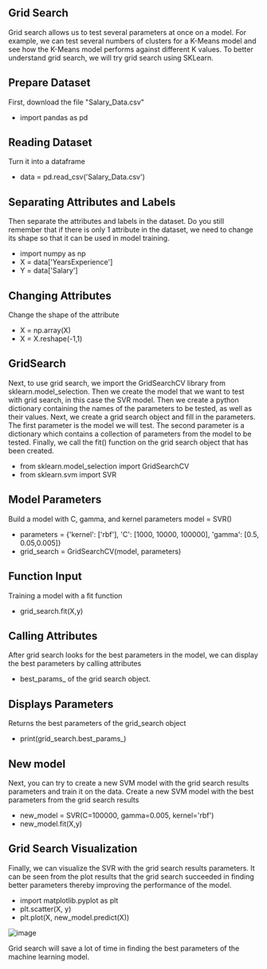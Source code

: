## Grid Search
Grid search allows us to test several parameters at once on a model. For example, we can test several numbers of clusters for a K-Means model and see how the K-Means model performs against different K values. To better understand grid search, we will try grid search using SKLearn.

## Prepare Dataset
First, download the file "Salary_Data.csv"
- import pandas as pd
 
## Reading Dataset
Turn it into a dataframe
- data = pd.read_csv('Salary_Data.csv')

## Separating Attributes and Labels
Then separate the attributes and labels in the dataset. Do you still remember that if there is only 1 attribute in the dataset, we need to change its shape so that it can be used in model training.
- import numpy as np
- X = data['YearsExperience']
- Y = data['Salary']

## Changing Attributes
Change the shape of the attribute
- X = np.array(X)
- X = X.reshape(-1,1)

## GridSearch
Next, to use grid search, we import the GridSearchCV library from sklearn.model_selection. Then we create the model that we want to test with grid search, in this case the SVR model. Then we create a python dictionary containing the names of the parameters to be tested, as well as their values. Next, we create a grid search object and fill in the parameters. The first parameter is the model we will test. The second parameter is a dictionary which contains a collection of parameters from the model to be tested. Finally, we call the fit() function on the grid search object that has been created.
- from sklearn.model_selection import GridSearchCV
- from sklearn.svm import SVR
 
## Model Parameters
Build a model with C, gamma, and kernel parameters
model = SVR()
- parameters = {'kernel': ['rbf'], 'C': [1000, 10000, 100000], 'gamma': [0.5, 0.05,0.005]}
- grid_search = GridSearchCV(model, parameters)
 
## Function Input
Training a model with a fit function
- grid_search.fit(X,y)

## Calling Attributes
After grid search looks for the best parameters in the model, we can display the best parameters by calling attributes
- best_params_ of the grid search object.

## Displays Parameters
Returns the best parameters of the grid_search object
- print(grid_search.best_params_)

## New model
Next, you can try to create a new SVM model with the grid search results parameters and train it on the data.
Create a new SVM model with the best parameters from the grid search results
- new_model = SVR(C=100000, gamma=0.005, kernel='rbf')
- new_model.fit(X,y)

## Grid Search Visualization
Finally, we can visualize the SVR with the grid search results parameters. It can be seen from the plot results that the grid search succeeded in finding better parameters thereby improving the performance of the model.
- import matplotlib.pyplot as plt
- plt.scatter(X, y)
- plt.plot(X, new_model.predict(X))

![image](https://github.com/diantyapitaloka/Grid-Search/assets/147487436/f96a617a-6d48-4844-bef3-3ce8b8d1cc89)

Grid search will save a lot of time in finding the best parameters of the machine learning model.
